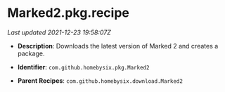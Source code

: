 # Marked2.pkg.recipe

_Last updated 2021-12-23 19:58:07Z_

- **Description**: Downloads the latest version of Marked 2 and creates a package.

- **Identifier**: `com.github.homebysix.pkg.Marked2`

- **Parent Recipes**: `com.github.homebysix.download.Marked2`